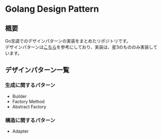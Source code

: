 # Golang Design Pattern
## 概要
Go言語でのデザインパターンの実装をまとめたリポジトリです。<br>
デザインパターンは[こちら](https://refactoring.guru/ja/design-patterns/go)を参考にしており、実装は、星3のもののみ実装しています。

## デザインパターン一覧
### 生成に関するパターン
- Builder
- Factory Method
- Abstract Factory

### 構造に関するパターン
- Adapter